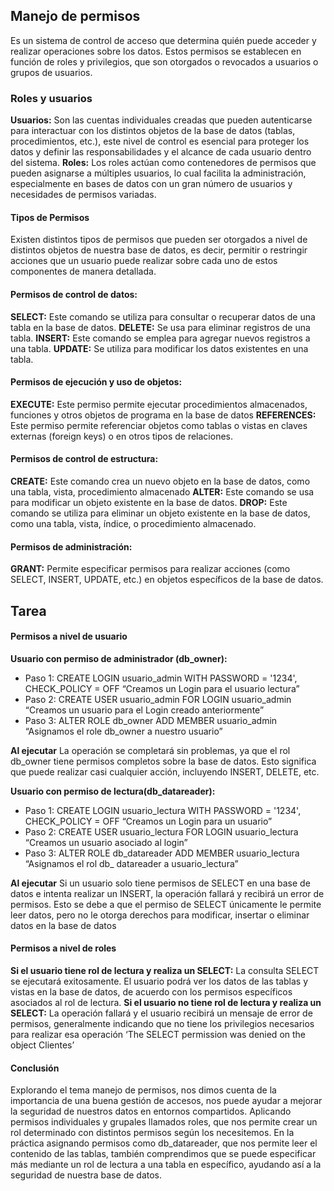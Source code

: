 ## Manejo de permisos

Es un sistema de control de acceso que determina quién puede acceder y realizar operaciones sobre los datos. Estos permisos se establecen en función de roles y privilegios, que son otorgados o revocados a usuarios o grupos de usuarios.

### Roles y usuarios

**Usuarios:** Son las cuentas individuales creadas que pueden autenticarse para interactuar con los distintos objetos de la base de datos (tablas, procedimientos, etc.), este nivel de control es esencial para proteger los datos y definir las responsabilidades y el alcance de cada usuario dentro del sistema.
**Roles:** Los roles actúan como contenedores de permisos que pueden asignarse a múltiples usuarios, lo cual facilita la administración, especialmente en bases de datos con un gran número de usuarios y necesidades de permisos variadas.

#### Tipos de Permisos 

Existen distintos tipos de permisos que pueden ser otorgados a nivel de distintos objetos de nuestra base de datos, es decir, permitir o restringir acciones que un usuario puede realizar sobre cada uno de estos componentes de manera detallada.
#### Permisos de control de datos:
**SELECT:** Este comando se utiliza para consultar o recuperar datos de una tabla en la base de datos.
**DELETE:** Se usa para eliminar registros de una tabla.
**INSERT:** Este comando se emplea para agregar nuevos registros a una tabla.
**UPDATE:** Se utiliza para modificar los datos existentes en una tabla.
#### Permisos de ejecución y uso de objetos:
**EXECUTE:** Este permiso permite ejecutar procedimientos almacenados, funciones y otros objetos de programa en la base de datos
**REFERENCES:** Este permiso permite referenciar objetos como tablas o vistas en claves externas (foreign keys) o en otros tipos de relaciones.
#### Permisos de control de estructura:
**CREATE:** Este comando crea un nuevo objeto en la base de datos, como una tabla, vista, procedimiento almacenado
**ALTER:** Este comando se usa para modificar un objeto existente en la base de datos.
**DROP:** Este comando se utiliza para eliminar un objeto existente en la base de datos, como una tabla, vista, índice, o procedimiento almacenado.
#### Permisos de administración:
**GRANT:** Permite especificar permisos para realizar acciones (como SELECT, INSERT, UPDATE, etc.) en objetos específicos de la base de datos.

## Tarea 

#### Permisos a nivel de usuario
**Usuario con permiso de administrador (db_owner):**
- Paso 1:
CREATE LOGIN usuario_admin WITH PASSWORD = '1234',
CHECK_POLICY = OFF 
“Creamos un Login para el usuario lectura”
- Paso 2:
CREATE USER usuario_admin FOR LOGIN usuario_admin
“Creamos un usuario para el Login creado anteriormente”
- Paso 3:
ALTER ROLE db_owner  ADD MEMBER usuario_admin
“Asignamos el role db_owner a nuestro usuario”


**Al ejecutar**
La operación se completará sin problemas, ya que el rol db_owner tiene permisos completos sobre la base de datos. Esto significa que puede realizar casi cualquier acción, incluyendo INSERT, DELETE, etc.


**Usuario con permiso de lectura(db_datareader):** 
- Paso 1:
CREATE LOGIN usuario_lectura WITH PASSWORD = '1234',
CHECK_POLICY = OFF
“Creamos un Login para un usuario”
- Paso 2: 
CREATE USER usuario_lectura FOR LOGIN usuario_lectura 
“Creamos un usuario asociado al login”
- Paso 3:
ALTER ROLE db_datareader ADD MEMBER usuario_lectura
“Asignamos el rol db_ datareader a usuario_lectura”

**Al ejecutar**
Si un usuario solo tiene permisos de SELECT en una base de datos e intenta realizar un INSERT, la operación fallará y recibirá un error de permisos. Esto se debe a que el permiso de SELECT únicamente le permite leer datos, pero no le otorga derechos para modificar, insertar o eliminar datos en la base de datos
#### Permisos a nivel de roles
**Si el usuario tiene rol de lectura y realiza un SELECT:** La consulta SELECT se ejecutará exitosamente. El usuario podrá ver los datos de las tablas y vistas en la base de datos, de acuerdo con los permisos específicos asociados al rol de lectura.
**Si el usuario no tiene rol de lectura y realiza un SELECT:** La operación fallará y el usuario recibirá un mensaje de error de permisos, generalmente indicando que no tiene los privilegios necesarios para realizar esa operación ‘The SELECT permission was denied on the object Clientes’

#### Conclusión


Explorando el tema manejo de permisos, nos dimos cuenta de la importancia de una buena gestión de accesos, nos puede ayudar a mejorar la seguridad de nuestros datos en entornos compartidos.
Aplicando permisos individuales y grupales llamados roles, que nos permite crear un rol determinado con distintos permisos según los necesitemos.
En la práctica asignando permisos como db_datareader, que nos permite leer el contenido de las tablas, también comprendimos que se puede especificar más mediante un rol de lectura a una tabla en específico, ayudando así a la seguridad de nuestra base de datos.
